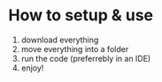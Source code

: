 # How to setup & use
1) download everything
2) move everything into a folder
3) run the code (preferrebly in an IDE)
4) enjoy!
